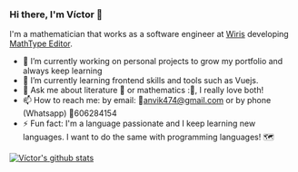 ### Hi there, I'm Víctor 👋

<!--
**VikSa666/VikSa666** is a ✨ _special_ ✨ repository because its `README.md` (this file) appears on your GitHub profile.

Here are some ideas to get you started:

- 🔭 I’m currently working on ...
- 🌱 I’m currently learning ...
- 👯 I’m looking to collaborate on ...
- 🤔 I’m looking for help with ...
- 💬 Ask me about ...
- 📫 How to reach me: ...
- 😄 Pronouns: ...
- ⚡ Fun fact: ...
-->
I'm a mathematician that works as a software engineer at [Wiris](https://www.wiris.com/en/) developing [MathType Editor](https://www.wiris.com/en/mathtype/).

- 🔭 I’m currently working on personal projects to grow my portfolio and always keep learning
- 🌱 I’m currently learning frontend skills and tools such as Vuejs.
- 💬 Ask me about literature 📖 or mathematics :🧮, I really love both!
- 📫 How to reach me: by email: 📧anvik474@gmail.com or by phone (Whatsapp) 📱606284154
- ⚡ Fun fact: I'm a language passionate and I keep learning new languages. I want to do the same with programming languages! 🗺️


[![Víctor's github stats](https://github-readme-stats-git-masterrstaa-rickstaa.vercel.app/api?username=VikSa666&theme=onedark)](https://github.com/anuraghazra/github-readme-stats)
